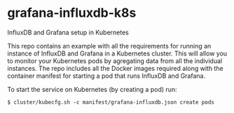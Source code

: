 grafana-influxdb-k8s
====================

InfluxDB and Grafana setup in Kubernetes

This repo contains an example with all the requirements for running an instance of InfluxDB and Grafana in a Kubernetes cluster. This will allow you to monitor your Kubernetes pods by agregating data from all the individual instances. The repo includes all the Docker images required along with the container manifest for starting a pod that runs InfluxDB and Grafana.

To start the service on Kubernetes (by creating a pod) run:

```
$ cluster/kubecfg.sh -c manifest/grafana-influxdb.json create pods
```
